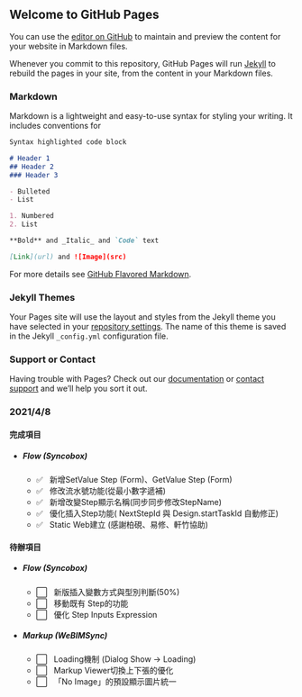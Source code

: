 ## Welcome to GitHub Pages

You can use the [editor on GitHub](https://github.com/liuchichang/ToDo/edit/gh-pages/index.md) to maintain and preview the content for your website in Markdown files.

Whenever you commit to this repository, GitHub Pages will run [Jekyll](https://jekyllrb.com/) to rebuild the pages in your site, from the content in your Markdown files.

### Markdown

Markdown is a lightweight and easy-to-use syntax for styling your writing. It includes conventions for

```markdown
Syntax highlighted code block

# Header 1
## Header 2
### Header 3

- Bulleted
- List

1. Numbered
2. List

**Bold** and _Italic_ and `Code` text

[Link](url) and ![Image](src)
```

For more details see [GitHub Flavored Markdown](https://guides.github.com/features/mastering-markdown/).

### Jekyll Themes

Your Pages site will use the layout and styles from the Jekyll theme you have selected in your [repository settings](https://github.com/liuchichang/ToDo/settings). The name of this theme is saved in the Jekyll `_config.yml` configuration file.

### Support or Contact

Having trouble with Pages? Check out our [documentation](https://docs.github.com/categories/github-pages-basics/) or [contact support](https://support.github.com/contact) and we’ll help you sort it out.


### 2021/4/8
#### 完成項目
  
 - ##### Flow (Syncobox)
    - ✅ &nbsp;&nbsp;新增SetValue Step (Form)、GetValue Step (Form)
    - ✅ &nbsp;&nbsp;修改流水號功能(從最小數字遞補)
    - ✅ &nbsp;&nbsp;新增改變Step顯示名稱(同步同步修改StepName)
    - ✅ &nbsp;&nbsp;優化插入Step功能( NextStepId 與 Design.startTaskId 自動修正)
    - ✅ &nbsp;&nbsp;Static Web建立 (感謝柏硯、易修、軒竹協助)
&emsp;
#### 待辦項目
  
- ##### Flow (Syncobox)
    - ⬜️ &nbsp;&nbsp;新版插入變數方式與型別判斷(50%)
    - ⬜️ &nbsp;&nbsp;移動既有 Step的功能
    - ⬜️ &nbsp;&nbsp;優化 Step Inputs Expression
&emsp;
- ##### Markup (WeBIMSync)
    - ⬜️ &nbsp;&nbsp;Loading機制 (Dialog Show -> Loading)
    - ⬜️ &nbsp;&nbsp;Markup Viewer切換上下張的優化
    - ⬜️ &nbsp;&nbsp;「No Image」的預設顯示圖片統一